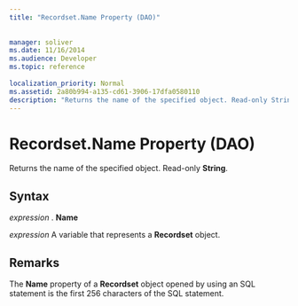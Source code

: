 ```yaml
---
title: "Recordset.Name Property (DAO)"
 
 
manager: soliver
ms.date: 11/16/2014
ms.audience: Developer
ms.topic: reference
  
localization_priority: Normal
ms.assetid: 2a80b994-a135-cd61-3906-17dfa0580110
description: "Returns the name of the specified object. Read-only String ."
---
```


# Recordset.Name Property (DAO)

Returns the name of the specified object. Read-only **String**. 
  
## Syntax

 *expression*  . **Name**
  
 *expression*  A variable that represents a **Recordset** object. 
  
## Remarks

The **Name** property of a **Recordset** object opened by using an SQL statement is the first 256 characters of the SQL statement. 
  

